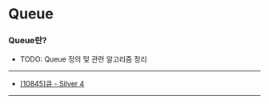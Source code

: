 # Queue

### Queue란?

  - TODO: Queue 정의 및 관련 알고리즘 정리

---

  - [[10845]큐 - Silver 4](https://github.com/firemancha/Algorithm/tree/main/Baekjoon/Queue/%5B10845%5D%ED%81%90)

---